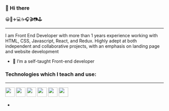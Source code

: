 ### 👋 Hi there

😀🍱✈️💻☕️🎧🎬📷🕹️

<hr >

I am Front End Developer with more than 1 years experience working with HTML, CSS, Javascript, React, and Redux.  Highly adept at both independent and collaborative projects, with an emphasis on landing page and website development 



<!--
**hikmatilloRv/hikmatilloRv** is a ✨ _special_ ✨ repository because its `README.md` (this file) appears on your GitHub profile.

Here are some ideas to get you started:
-->


- 🌱 I’m a self-taught Front-end developer

### Technologies which I teach and use:
<hr>

<code><img src='https://cdn-icons-png.flaticon.com/512/732/732212.png?w=360' width='30px'/></code>
<code><img src='https://upload.wikimedia.org/wikipedia/commons/thumb/6/62/CSS3_logo.svg/800px-CSS3_logo.svg.png' width='30px'/></code>
<code><img src='https://upload.wikimedia.org/wikipedia/commons/6/6a/JavaScript-logo.png' width='30px'/></code>
<code><img src='https://cdn.freebiesupply.com/logos/large/2x/es6-logo-png-transparent.png' width='30px'/></code>
<code><img src='https://upload.wikimedia.org/wikipedia/commons/thumb/a/a7/React-icon.svg/2300px-React-icon.svg.png' width='30px'/></code>
<code><img src='https://raw.githubusercontent.com/reduxjs/redux/master/logo/logo.png' width='30px'/></code>


- <!--
- 👯 I’m looking to collaborate on ...
- 🤔 I’m looking for help with ...
- 💬 Ask me about ...
- 📫 How to reach me: ...
- 😄 Pronouns: ...
- ⚡ Fun fact: ...
-->

